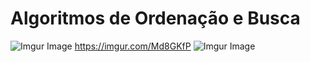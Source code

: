 
  # Algoritmos de Ordenação e Busca

  
  ![Imgur Image](https://imgur.com/benv2L9.png)
  https://imgur.com/Md8GKfP
  ![Imgur Image]( https://imgur.com/Md8GKfP.png)
  
  

